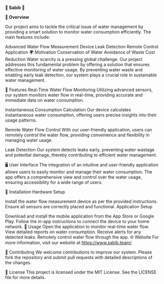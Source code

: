 **🌊 Sabib 🌊**

**📜 Overview**

Our project aims to tackle the critical issue of water management by providing a smart solution to monitor water consumption efficiently. 
The main features include:

Advanced Water Flow Measurement Device
Leak Detection
Remote Control Application
🌍 Motivation
Conservation of Water
Avoidance of Waste
Cost Reduction
Water scarcity is a pressing global challenge. Our project addresses this fundamental problem by offering a solution that ensures effective monitoring of water usage. By preventing water waste and enabling early leak detection, our system plays a crucial role in sustainable water management.

🚀 Features
Real-Time Water Flow Monitoring
Utilizing advanced sensors, our system monitors water flow in real-time, providing accurate and immediate data on water consumption.

Instantaneous Consumption Calculation
Our device calculates instantaneous water consumption, offering users precise insights into their usage patterns.

Remote Water Flow Control
With our user-friendly application, users can remotely control the water flow, providing convenience and flexibility in managing water usage.

Leak Detection
Our system detects leaks early, preventing water wastage and potential damage, thereby contributing to efficient water management.

🖥️ User Interface
The integration of an intuitive and user-friendly application allows users to easily monitor and manage their water consumption. The app offers a comprehensive view and control over the water usage, ensuring accessibility for a wide range of users.

🔧 Installation
Hardware Setup

Install the water flow measurement device as per the provided instructions.
Ensure all sensors are correctly placed and functional.
Application Setup

Download and install the mobile application from the App Store or Google Play.
Follow the in-app instructions to connect the device to your home network.
📱 Usage
Open the application to monitor real-time water flow.
View detailed reports on water consumption.
Receive alerts for any detected leaks.
Remotely control water flow through the app.
🌐 Website
For more information, visit our website at https://www.sabib.team/.

🤝 Contributing
We welcome contributions to improve our system. Please fork the repository and submit pull requests with detailed descriptions of the changes.

📝 License
This project is licensed under the MIT License. See the LICENSE file for more details.
